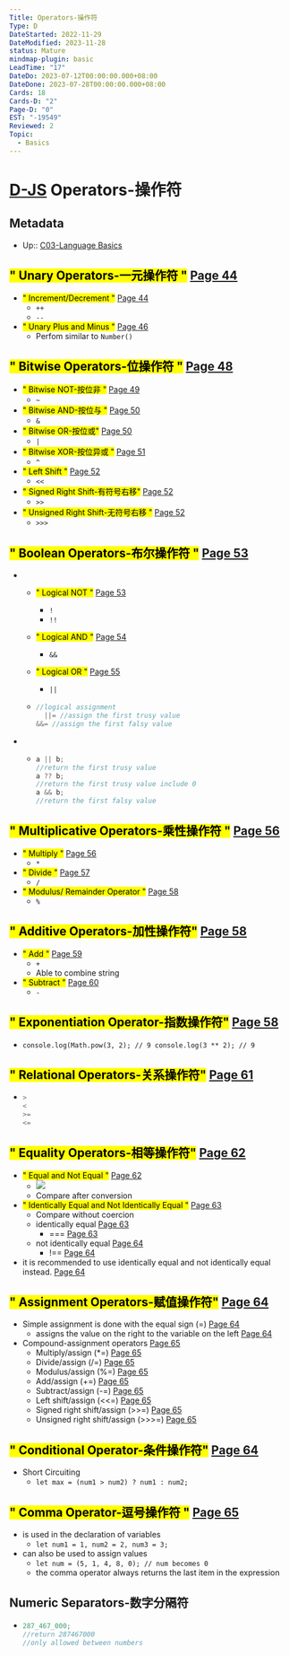 ```yaml
---
Title: Operators-操作符
Type: D
DateStarted: 2022-11-29
DateModified: 2023-11-28
status: Mature
mindmap-plugin: basic
LeadTime: "17"
DateDo: 2023-07-12T00:00:00.000+08:00
DateDone: 2023-07-28T00:00:00.000+08:00
Cards: 18
Cards-D: "2"
Page-D: "0"
EST: "-19549"
Reviewed: 2
Topic:
  - Basics
---
```


# [D-JS](O-JS.md) Operators-操作符

## Metadata

- Up:: [C03-Language Basics](C03-Language%20Basics.md)

## <mark class="hltr-gray ">" Unary Operators-一元操作符 "</mark> [Page 44 ](zotero://open-pdf/library/items/2BS329KQ?page=44&annotation=V24TIWAA)

- <mark class="hltr-gray ">" Increment/Decrement "</mark> [Page 44 ](zotero://open-pdf/library/items/2BS329KQ?page=44&annotation=SUPV7FW5)
  - `++`
  - `--`
- <mark class="hltr-gray ">" Unary Plus and Minus "</mark> [Page 46 ](zotero://open-pdf/library/items/2BS329KQ?page=46&annotation=Z85QCQIZ)
  - Perfom similar to `Number()`

## <mark class="hltr-gray ">" Bitwise Operators-位操作符 "</mark> [Page 48 ](zotero://open-pdf/library/items/2BS329KQ?page=48&annotation=YHJD8E93)

- <mark class="hltr-gray ">" Bitwise NOT-按位非 "</mark> [Page 49 ](zotero://open-pdf/library/items/2BS329KQ?page=49&annotation=C7KWLGIJ)
  - `~`
- <mark class="hltr-gray ">" Bitwise AND-按位与 "</mark> [Page 50 ](zotero://open-pdf/library/items/2BS329KQ?page=50&annotation=V8PRGKL8)
  - `&`
- <mark class="hltr-gray ">" Bitwise OR-按位或"</mark> [Page 50 ](zotero://open-pdf/library/items/2BS329KQ?page=50&annotation=XCXEKWVA)
  - `|`
- <mark class="hltr-gray ">" Bitwise XOR-按位异或 "</mark> [Page 51 ](zotero://open-pdf/library/items/2BS329KQ?page=51&annotation=UMIINJSG)
  - `^`
- <mark class="hltr-gray ">" Left Shift "</mark> [Page 52 ](zotero://open-pdf/library/items/2BS329KQ?page=52&annotation=2QWRCGDB)
  - `<<`
- <mark class="hltr-gray ">" Signed Right Shift-有符号右移"</mark> [Page 52 ](zotero://open-pdf/library/items/2BS329KQ?page=52&annotation=HNB7FFVM)
  - `>>`
- <mark class="hltr-gray ">" Unsigned Right Shift-无符号右移 "</mark> [Page 52 ](zotero://open-pdf/library/items/2BS329KQ?page=52&annotation=Z2SEJ6E8)
  - `>>>`

## <mark class="hltr-gray ">" Boolean Operators-布尔操作符 "</mark> [Page 53 ](zotero://open-pdf/library/items/2BS329KQ?page=53&annotation=IH7BMD2M)

- - <mark class="hltr-gray ">" Logical NOT "</mark> [Page 53 ](zotero://open-pdf/library/items/2BS329KQ?page=53&annotation=33UFKUFK)
    - `!`
    - `!!`
  - <mark class="hltr-gray ">" Logical AND "</mark> [Page 54 ](zotero://open-pdf/library/items/2BS329KQ?page=54&annotation=9E7BKPJQ)
    - `&&`
  - <mark class="hltr-gray ">" Logical OR "</mark> [Page 55 ](zotero://open-pdf/library/items/2BS329KQ?page=55&annotation=5R5LYF6C)

    - `||`

  - ```js
    //logical assignment
      ||= //assign the first trusy value
    &&= //assign the first falsy value
    ```

- - ```js
    a || b;
    //return the first trusy value
    a ?? b;
    //return the first trusy value include 0
    a && b;
    //return the first falsy value
    ```

## <mark class="hltr-gray ">" Multiplicative Operators-乘性操作符 "</mark> [Page 56 ](zotero://open-pdf/library/items/2BS329KQ?page=56&annotation=7EBGYR7I)

- <mark class="hltr-gray ">" Multiply "</mark> [Page 56 ](zotero://open-pdf/library/items/2BS329KQ?page=56&annotation=8IITGBJI)
  - `*`
- <mark class="hltr-gray ">" Divide "</mark> [Page 57 ](zotero://open-pdf/library/items/2BS329KQ?page=57&annotation=RV8QP54E)
  - `/`
- <mark class="hltr-gray ">" Modulus/ Remainder Operator "</mark> [Page 58 ](zotero://open-pdf/library/items/2BS329KQ?page=58&annotation=YFPRUYWG)
  - `%`

## <mark class="hltr-gray ">" Additive Operators-加性操作符"</mark> [Page 58 ](zotero://open-pdf/library/items/2BS329KQ?page=58&annotation=9UNJ3LBE)

- <mark class="hltr-gray ">" Add "</mark> [Page 59 ](zotero://open-pdf/library/items/2BS329KQ?page=59&annotation=R7UMR22T)
  - `+`
  - Able to combine string
- <mark class="hltr-gray ">" Subtract "</mark> [Page 60 ](zotero://open-pdf/library/items/2BS329KQ?page=60&annotation=8R7XZYTS)
  - `-`

## <mark class="hltr-gray ">" Exponentiation Operator-指数操作符"</mark> [Page 58 ](zotero://open-pdf/library/items/2BS329KQ?page=58&annotation=B22TKWHG)

- `console.log(Math.pow(3, 2); // 9 console.log(3 ** 2); // 9`

## <mark class="hltr-gray ">" Relational Operators-关系操作符"</mark> [Page 61 ](zotero://open-pdf/library/items/2BS329KQ?page=61&annotation=AYSLHUW6)

- ```js
  >
  <
  >=
  <=
  ```

## <mark class="hltr-gray ">" Equality Operators-相等操作符"</mark> [Page 62 ](zotero://open-pdf/library/items/2BS329KQ?page=62&annotation=S8IC7N29)

- <mark class="hltr-gray ">" Equal and Not Equal "</mark> [Page 62 ](zotero://open-pdf/library/items/2BS329KQ?page=62&annotation=HBF8XYFZ)
  - ![](z-Assets/C03LanguageBasics-63-x72-y191.png)
  - Compare after conversion
- <mark class="hltr-gray ">" Identically Equal and Not Identically Equal "</mark> [Page 63 ](zotero://open-pdf/library/items/2BS329KQ?page=63&annotation=U4S6W887)
  - Compare without coercion
  - <mark class="hltr-orange "> </mark> identically equal [Page 63 ](zotero://open-pdf/library/items/2BS329KQ?page=63&annotation=DZIFJA4Y)
    - <mark class="hltr-yellow "> </mark> === [Page 63 ](zotero://open-pdf/library/items/2BS329KQ?page=63&annotation=NAWUJC94)
  - <mark class="hltr-orange "> </mark> not identically equal [Page 64 ](zotero://open-pdf/library/items/2BS329KQ?page=64&annotation=2UQXFD8R)
    - <mark class="hltr-yellow "> </mark> !== [Page 64 ](zotero://open-pdf/library/items/2BS329KQ?page=64&annotation=XBNNC2HB)
- <mark class="hltr-yellow "> </mark> it is recommended to use identically equal and not identically equal instead. [Page 64 ](zotero://open-pdf/library/items/2BS329KQ?page=64&annotation=9DK93T4Q)

## <mark class="hltr-gray ">" Assignment Operators-赋值操作符"</mark> [Page 64 ](zotero://open-pdf/library/items/2BS329KQ?page=64&annotation=6J8XXD9C)

- <mark class="hltr-orange "> </mark> Simple assignment is done with the equal sign (=) [Page 64 ](zotero://open-pdf/library/items/2BS329KQ?page=64&annotation=UVGIHDE5)
  - <mark class="hltr-yellow "> </mark> assigns the value on the right to the variable on the left [Page 64 ](zotero://open-pdf/library/items/2BS329KQ?page=64&annotation=MSJD3QWP)
- <mark class="hltr-orange "> </mark> Compound-assignment operators [Page 65 ](zotero://open-pdf/library/items/2BS329KQ?page=65&annotation=TFN7VHPK)
  - <mark class="hltr-orange "> </mark> Multiply/assign (\*=) [Page 65 ](zotero://open-pdf/library/items/2BS329KQ?page=65&annotation=6I4BHWQX)
  - <mark class="hltr-orange "> </mark> Divide/assign (/=) [Page 65 ](zotero://open-pdf/library/items/2BS329KQ?page=65&annotation=SQQFH9LI)
  - <mark class="hltr-orange "> </mark> Modulus/assign (%=) [Page 65 ](zotero://open-pdf/library/items/2BS329KQ?page=65&annotation=Q4WTMX87)
  - <mark class="hltr-orange "> </mark> Add/assign (+=) [Page 65 ](zotero://open-pdf/library/items/2BS329KQ?page=65&annotation=7XD6ZB5K)
  - <mark class="hltr-orange "> </mark> Subtract/assign (-=) [Page 65 ](zotero://open-pdf/library/items/2BS329KQ?page=65&annotation=KVR3SEH5)
  - <mark class="hltr-orange "> </mark> Left shift/assign (<<=) [Page 65 ](zotero://open-pdf/library/items/2BS329KQ?page=65&annotation=SY3LQH9H)
  - <mark class="hltr-orange "> </mark> Signed right shift/assign (>>=) [Page 65 ](zotero://open-pdf/library/items/2BS329KQ?page=65&annotation=6IULHDEL)
  - <mark class="hltr-orange "> </mark> Unsigned right shift/assign (>>>=) [Page 65 ](zotero://open-pdf/library/items/2BS329KQ?page=65&annotation=YUEF33UA)

## <mark class="hltr-gray ">" Conditional Operator-条件操作符"</mark> [Page 64 ](zotero://open-pdf/library/items/2BS329KQ?page=64&annotation=XD2NM6PI)

- Short Circuiting
  - `let max = (num1 > num2) ? num1 : num2;`

## <mark class="hltr-gray ">" Comma Operator-逗号操作符 "</mark> [Page 65 ](zotero://open-pdf/library/items/2BS329KQ?page=65&annotation=8SLI7J4W)

- is used in the declaration of variables
  - `let num1 = 1, num2 = 2, num3 = 3;`
- can also be used to assign values
  - `let num = (5, 1, 4, 8, 0); // num becomes 0`
  - the comma operator always returns the last item in the expression

## Numeric Separators-数字分隔符

- ```js
  287_467_000;
  //return 287467000
  //only allowed between numbers
  ```
